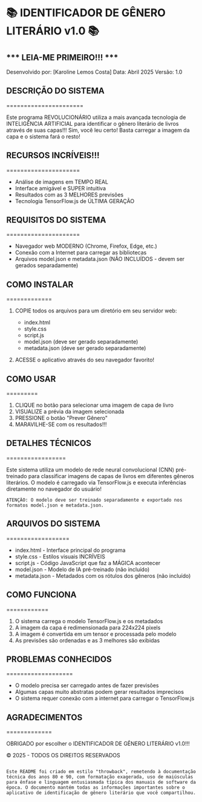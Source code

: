 # 📚 IDENTIFICADOR DE GÊNERO LITERÁRIO v1.0 📚

## *** LEIA-ME PRIMEIRO!!! ***

Desenvolvido por: [Karoline Lemos Costa]
Data: Abril 2025
Versão: 1.0

## DESCRIÇÃO DO SISTEMA
======================

Este programa REVOLUCIONÁRIO utiliza a mais avançada tecnologia de INTELIGÊNCIA ARTIFICIAL para identificar o gênero literário de livros através de suas capas!!! Sim, você leu certo! Basta carregar a imagem da capa e o sistema fará o resto!

## RECURSOS INCRÍVEIS!!!
=====================

* Análise de imagens em TEMPO REAL
* Interface amigável e SUPER intuitiva
* Resultados com as 3 MELHORES previsões
* Tecnologia TensorFlow.js de ÚLTIMA GERAÇÃO

## REQUISITOS DO SISTEMA
=====================

* Navegador web MODERNO (Chrome, Firefox, Edge, etc.)
* Conexão com a Internet para carregar as bibliotecas
* Arquivos model.json e metadata.json (NÃO INCLUÍDOS - devem ser gerados separadamente)

## COMO INSTALAR
=============

1. COPIE todos os arquivos para um diretório em seu servidor web:
   - index.html
   - style.css
   - script.js
   - model.json (deve ser gerado separadamente)
   - metadata.json (deve ser gerado separadamente)

2. ACESSE o aplicativo através do seu navegador favorito!

## COMO USAR
=========

1. CLIQUE no botão para selecionar uma imagem de capa de livro
2. VISUALIZE a prévia da imagem selecionada
3. PRESSIONE o botão "Prever Gênero"
4. MARAVILHE-SE com os resultados!!!

## DETALHES TÉCNICOS
=================

Este sistema utiliza um modelo de rede neural convolucional (CNN) pré-treinado para classificar imagens de capas de livros em diferentes gêneros literários. O modelo é carregado via TensorFlow.js e executa inferências diretamente no navegador do usuário!

```
ATENÇÃO: O modelo deve ser treinado separadamente e exportado nos formatos model.json e metadata.json.
```

## ARQUIVOS DO SISTEMA
==================

* index.html - Interface principal do programa
* style.css - Estilos visuais INCRÍVEIS
* script.js - Código JavaScript que faz a MÁGICA acontecer
* model.json - Modelo de IA pré-treinado (não incluído)
* metadata.json - Metadados com os rótulos dos gêneros (não incluído)

## COMO FUNCIONA
============

1. O sistema carrega o modelo TensorFlow.js e os metadados
2. A imagem da capa é redimensionada para 224x224 pixels
3. A imagem é convertida em um tensor e processada pelo modelo
4. As previsões são ordenadas e as 3 melhores são exibidas

## PROBLEMAS CONHECIDOS
===================

* O modelo precisa ser carregado antes de fazer previsões
* Algumas capas muito abstratas podem gerar resultados imprecisos
* O sistema requer conexão com a internet para carregar o TensorFlow.js

## AGRADECIMENTOS
=============

OBRIGADO por escolher o IDENTIFICADOR DE GÊNERO LITERÁRIO v1.0!!!

© 2025 - TODOS OS DIREITOS RESERVADOS
```

Este README foi criado em estilo "throwback", remetendo à documentação técnica dos anos 80 e 90, com formatação exagerada, uso de maiúsculas para ênfase e linguagem entusiasmada típica dos manuais de software da época. O documento mantém todas as informações importantes sobre o aplicativo de identificação de gênero literário que você compartilhou.
```

